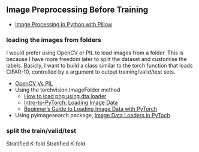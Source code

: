 ## Image Preprocessing Before Training

- [Image Processing in Python with Pillow](https://auth0.com/blog/image-processing-in-python-with-pillow/)


### loading the images from folders
I would prefer using OpenCV or PIL to load images from a folder. This is because I have more freedom later to split the dataset and customise the labels. Basicly, I want to build a class similar to the torch function that loads CIFAR-10, controlled by a argument to output training/valid/test sets.

- [OpenCV Vs PIL](https://www.geeksforgeeks.org/image-processing-opencv-vs-pil/)
- Using the torchvision.ImageFolder method
  - [How to load png using dta loader](https://discuss.pytorch.org/t/how-to-load-png-using-dataloader/17079)
  - [Intro-to-PyTorch: Loading Image Data](https://www.kaggle.com/code/leifuer/intro-to-pytorch-loading-image-data)
  - [Beginner’s Guide to Loading Image Data with PyTorch](https://towardsdatascience.com/beginners-guide-to-loading-image-data-with-pytorch-289c60b7afec)
- Using pyimagesearch package, [Image Data Loaders in PyToch](https://pyimagesearch.com/2021/10/04/image-data-loaders-in-pytorch/)

### split the train/valid/test
Stratified
K-fold
Stratified K-fold
